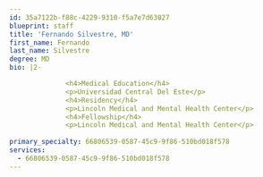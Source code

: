 ```yaml
---
id: 35a7122b-f88c-4229-9310-f5a7e7d63027
blueprint: staff
title: 'Fernando Silvestre, MD'
first_name: Fernando
last_name: Silvestre
degree: MD
bio: |2-

              <h4>Medical Education</h4>
              <p>Universidad Central Del Este</p>
              <h4>Residency</h4>
              <p>Lincoln Medical and Mental Health Center</p>
              <h4>Fellowship</h4>
              <p>Lincoln Medical and Mental Health Center</p>
          
primary_specialty: 66806539-0587-45c9-9f86-510bd018f578
services:
  - 66806539-0587-45c9-9f86-510bd018f578
---
```

